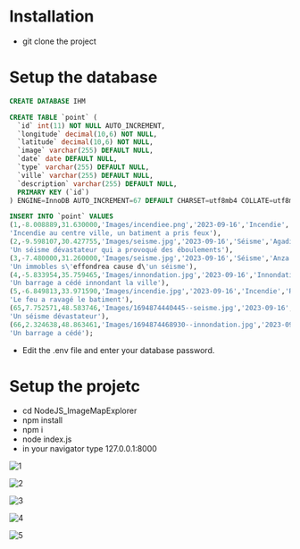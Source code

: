 # Installation

- git clone the project

# Setup the database

```sql 
CREATE DATABASE IHM

CREATE TABLE `point` (
  `id` int(11) NOT NULL AUTO_INCREMENT,
  `longitude` decimal(10,6) NOT NULL,
  `latitude` decimal(10,6) NOT NULL,
  `image` varchar(255) DEFAULT NULL,
  `date` date DEFAULT NULL,
  `type` varchar(255) DEFAULT NULL,
  `ville` varchar(255) DEFAULT NULL,
  `description` varchar(255) DEFAULT NULL,
  PRIMARY KEY (`id`)
) ENGINE=InnoDB AUTO_INCREMENT=67 DEFAULT CHARSET=utf8mb4 COLLATE=utf8mb4_general_ci;

INSERT INTO `point` VALUES
(1,-8.008889,31.630000,'Images/incendiee.png','2023-09-16','Incendie','Marrakech',
'Incendie au centre ville, un batiment a pris feux'),
(2,-9.598107,30.427755,'Images/seisme.jpg','2023-09-16','Séisme','Agadir',
'Un séisme dévastateur qui a provoqué des éboulements'),
(3,-7.480000,31.260000,'Images/seisme.jpg','2023-09-16','Séisme','Anza',
'Un immobles s\'effondrea cause d\'un séisme'),
(4,-5.833954,35.759465,'Images/innondation.jpg','2023-09-16','Innondation','Tanger',
'Un barrage a cédé innondant la ville'),
(5,-6.849813,33.971590,'Images/incendie.jpg','2023-09-16','Incendie','Rabat',
'Le feu a ravagé le batiment'),
(65,7.752571,48.583746,'Images/1694874440445--seisme.jpg','2023-09-16','Séismes','Strasbourg',
'Un séisme dévastateur'),
(66,2.324638,48.863461,'Images/1694874468930--innondation.jpg','2023-09-16','Inondations','Paris',
'Un barrage a cédé');
```

- Edit the .env file and enter your database password.

# Setup the projetc

- cd NodeJS_ImageMapExplorer
- npm install
- npm i
- node index.js
- in your navigator type 127.0.0.1:8000

![1](https://github.com/TheoNicod/IHM_census_map/assets/120946916/65a53fd5-9dcf-4584-bd45-720543701475)

![2](https://github.com/TheoNicod/IHM_census_map/assets/120946916/f5339942-5d1b-44ba-acb7-f18650b0c7ab)


![3](https://github.com/TheoNicod/IHM_census_map/assets/120946916/0137b939-95f0-4b66-a0cd-1d68d8562810)


![4](https://github.com/TheoNicod/IHM_census_map/assets/120946916/5dc4e568-aba3-4b98-8423-451b636d77f3)

![5](https://github.com/TheoNicod/IHM_census_map/assets/120946916/ce859d46-12ef-4a1a-b2e2-c926478a9013)



